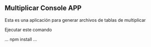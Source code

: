 

## Multiplicar Console APP

Esta es una aplicación para generar archivos de tablas de multiplicar

Ejecutar este comando


...
npm install
...